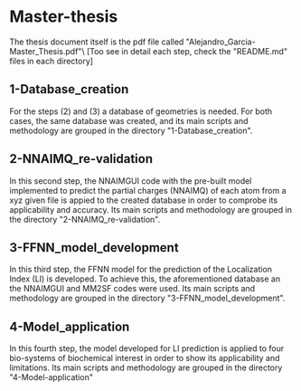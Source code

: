 # Master-thesis
The thesis document itself is the pdf file called "Alejandro_Garcia-Master_Thesis.pdf"\\
[Too see in detail each step, check the "README.md" files in each directory]

## 1-Database_creation
For the steps (2) and (3) a database of geometries is needed. For both cases, the same database was created, and its main scripts and methodology are grouped in the directory "1-Database_creation".

## 2-NNAIMQ_re-validation
In this second step, the NNAIMGUI code with the pre-built model implemented to predict the partial charges (NNAIMQ) of each atom from a xyz given file is appied to the created database in order to comprobe its applicability and accuracy. Its main scripts and methodology are grouped in the directory "2-NNAIMQ_re-validation".

## 3-FFNN_model_development
In this third step, the FFNN model for the prediction of the Localization Index (LI) is developed. To achieve this, the aforementioned database an the NNAIMGUI and MM2SF codes were used. Its main scripts and methodology are grouped in the directory "3-FFNN_model_development".

## 4-Model_application
In this fourth step, the model developed for LI prediction is applied to four bio-systems of biochemical interest in order to show its applicability and limitations. Its main scripts and methodology are grouped in the directory "4-Model-application"
